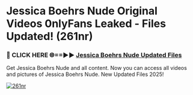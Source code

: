 # Jessica Boehrs Nude Original Videos 0nlyFans Leaked - Files Updated! (261nr)

<h3>🔴 CLICK HERE 🌐==►► <a href="https://tinyurl.com/yc6ubb5a" rel="nofollow">Jessica Boehrs Nude Updated Files</a></h3>

Get Jessica Boehrs Nude and all content. Now you can access all videos and pictures of Jessica Boehrs Nude. New Updated Files 2025!

[![261nr](https://i.imgur.com/7eu0CRL.gif)](https://tinyurl.com/yc6ubb5a)
